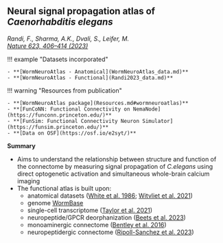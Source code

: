## Neural signal propagation atlas of _Caenorhabditis elegans_

_Randi, F., Sharma, A.K., Dvali, S., Leifer, M.<br> [Nature 623, 406–414 (2023)](https://doi.org/10.1038/s41586-023-06683-4)_


!!! example "Datasets incorporated"   

    - **[WormNeuroAtlas - Anatomical](WormNeuroAtlas_data.md)**
    - **[WormNeuroAtlas - Functional](Randi2023_data.md)**

!!! warning "Resources from publication"   

    - **[WormNeuroAtlas package](Resources.md#wormneuroatlas)**
    - **[FunCoNN: Functional Connectivity on NemaNode](https://funconn.princeton.edu/)**
    - **[FunSim: Functional Connectivity Neuron Simulator](https://funsim.princeton.edu/)**
    - **[Data on OSF](https://osf.io/e2syt/)**

**Summary**

- Aims to understand the relationship between structure and function of the connectome by measuring signal propagation of _C.elegans_ using direct optogenetic activation and simultaneous whole-brain calcium imaging
- The functional atlas is built upon:
    - anatomical datasets ([White et al. 1986](White_1986.md); [Witvliet et al. 2021](Witvliet_2021.md))
    - genome [WormBase](www.wormbase.org)
    - single-cell transcriptome ([Taylor et al. 2021](Taylor_2021.md))
    - neuropeptide/GPCR deorphanization ([Beets et al. 2023](Beets_2023.md))
    - monoaminergic connectome ([Bentley et al. 2016](Bentley_2016.md))
    - neuropeptidergic connectome ([Ripoll-Sanchez et al. 2023](RipollSanchez_2023.md))

